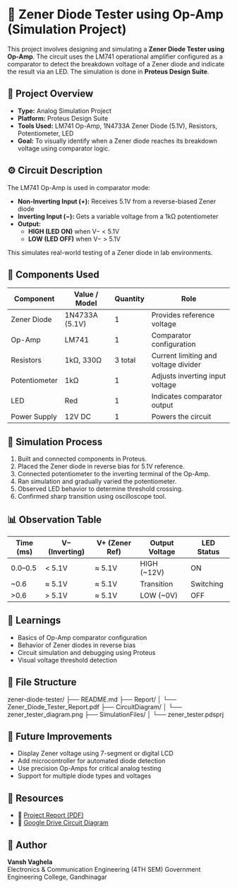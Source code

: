 # 🔬 Zener Diode Tester using Op-Amp (Simulation Project)

This project involves designing and simulating a **Zener Diode Tester using Op-Amp**. The circuit uses the LM741 operational amplifier configured as a comparator to detect the breakdown voltage of a Zener diode and indicate the result via an LED. The simulation is done in **Proteus Design Suite**.

## 📌 Project Overview

- **Type:** Analog Simulation Project  
- **Platform:** Proteus Design Suite  
- **Tools Used:** LM741 Op-Amp, 1N4733A Zener Diode (5.1V), Resistors, Potentiometer, LED  
- **Goal:** To visually identify when a Zener diode reaches its breakdown voltage using comparator logic.

## ⚙️ Circuit Description

The LM741 Op-Amp is used in comparator mode:

- **Non-Inverting Input (+):** Receives 5.1V from a reverse-biased Zener diode  
- **Inverting Input (−):** Gets a variable voltage from a 1kΩ potentiometer  
- **Output:**
  - **HIGH (LED ON)** when V− < 5.1V
  - **LOW (LED OFF)** when V− > 5.1V

This simulates real-world testing of a Zener diode in lab environments.

## 🔧 Components Used

| Component       | Value / Model | Quantity | Role                                 |
|----------------|----------------|----------|--------------------------------------|
| Zener Diode     | 1N4733A (5.1V) | 1        | Provides reference voltage           |
| Op-Amp          | LM741          | 1        | Comparator configuration             |
| Resistors       | 1kΩ, 330Ω      | 3 total  | Current limiting and voltage divider|
| Potentiometer   | 1kΩ            | 1        | Adjusts inverting input voltage      |
| LED             | Red            | 1        | Indicates comparator output          |
| Power Supply    | 12V DC         | 1        | Powers the circuit                   |

## 🧪 Simulation Process

1. Built and connected components in Proteus.  
2. Placed the Zener diode in reverse bias for 5.1V reference.  
3. Connected potentiometer to the inverting terminal of the Op-Amp.  
4. Ran simulation and gradually varied the potentiometer.  
5. Observed LED behavior to determine threshold crossing.  
6. Confirmed sharp transition using oscilloscope tool.

## 📊 Observation Table

| Time (ms) | V− (Inverting) | V+ (Zener Ref) | Output Voltage | LED Status |
|-----------|----------------|----------------|----------------|------------|
| 0.0–0.5   | < 5.1V         | ≈ 5.1V         | HIGH (~12V)    | ON         |
| ~0.6      | ≈ 5.1V         | ≈ 5.1V         | Transition     | Switching  |
| >0.6      | > 5.1V         | ≈ 5.1V         | LOW (~0V)      | OFF        |

## 🧠 Learnings

- Basics of Op-Amp comparator configuration  
- Behavior of Zener diodes in reverse bias  
- Circuit simulation and debugging using Proteus  
- Visual voltage threshold detection

## 📁 File Structure

zener-diode-tester/ ├── README.md ├── Report/ │ └── Zener_Diode_Tester_Report.pdf ├── CircuitDiagram/ │ └── zener_tester_diagram.png ├── SimulationFiles/ │ └── zener_tester.pdsprj


## 🚀 Future Improvements

- Display Zener voltage using 7-segment or digital LCD  
- Add microcontroller for automated diode detection  
- Use precision Op-Amps for critical analog testing  
- Support for multiple diode types and voltages

## 📎 Resources

- 📄 [Project Report (PDF)](https://github.com/Vansh0917/zener-diode-tester/blob/0940c9c582d043307591ce8ff3f7ea467f41897c/zener-diode-tester/Report/Project%20_%20Zener%20Diode%20Tester%20using%20Op-Amp%20(1).pdf)
- 🔗 [Google Drive Circuit Diagram](https://drive.google.com/file/d/17hUvKsxiCaZJrs70Yhgb6Tc4fQ2AnfWu/view?usp=sharing)

## 👤 Author

**Vansh Vaghela**  
Electronics & Communication Engineering  (4TH SEM)
Government Engineering College, Gandhinagar  

